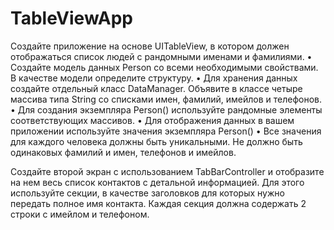 # TableViewApp

Создайте приложение на основе UITableView, в котором должен отображаться список людей с рандомными именами и фамилиями.
• Создайте модель данных Person со всеми необходимыми свойствами. В качестве модели определите структуру.
• Для хранения данных создайте отдельный класс DataManager. Объявите в классе четыре массива типа String со списками имен, фамилий, имейлов и телефонов.
• Для создания экземпляра Person() используйте рандомные элементы соответствующих массивов.
• Для отображения данных в вашем приложении используйте значения экземпляра Person()
• Все значения для каждого человека должны быть уникальными. Не должно быть одинаковых фамилий и имен, телефонов и имейлов.

Cоздайте второй экран с использованием TabBarController и отобразите на нем весь список контактов с детальной информацией. 
Для этого используйте секции, в качестве заголовков для которых нужно передать полное имя контакта. 
Каждая секция должна содержать 2 строки с имейлом и телефоном.
